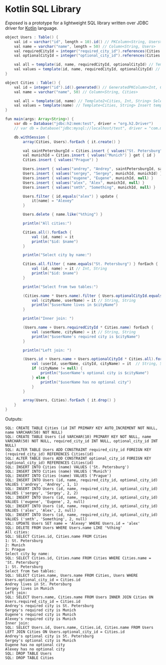 Kotlin SQL Library
==================

_Exposed_ is a prototype for a lightweight SQL library written over JDBC driver for [Kotlin](https://github.com/JetBrains/kotlin) language.

```java
object Users : Table() {
    val id = varchar("id", length = 10).id() // PKColumn<String, Users>
    val name = varchar("name", length = 50) // Column<String, Users>
    val requiredCityId = integer("required_city_id").references(Cities.id) // FKColumn<Int, Users>
    val optionalCityId = integer("optional_city_id").references(Cities.id).optional() // FKOptionColumn<Int, Users>

    val all = template(id, name, requiredCityId, optionalCityId) // Template4<Users, String, String, Int?> Select template
    val values = template(id, name, requiredCityId, optionalCityId) // Template4<Users, String, String, Int?> Insert template
}

object Cities : Table() {
    val id = integer("id").id().generated() // GeneratedPKColumn<Int, Cities>
    val name = varchar("name", 50) // Column<String, Cities>

    val all = template(id, name) // Template2<Cities, Int, String> Select template
    val values = template(name) // Template<Cities, String> Insert template
}

fun main(args: Array<String>) {
    var db = Database("jdbc:h2:mem:test", driver = "org.h2.Driver")
    // var db = Database("jdbc:mysql://localhost/test", driver = "com.mysql.jdbc.Driver", user = "root")

    db.withSession {
        array(Cities, Users).forEach { it.create() }

        val saintPetersburgId = Cities.insert { values("St. Petersburg") } get { id }
        val munichId = Cities.insert { values("Munich") } get { id }
        Cities.insert { values("Prague") }

        Users.insert { values("andrey", "Andrey", saintPetersburgId, saintPetersburgId) }
        Users.insert { values("sergey", "Sergey", munichId, munichId) }
        Users.insert { values("eugene", "Eugene", munichId, null) }
        Users.insert { values("alex", "Alex", munichId, null) }
        Users.insert { values("smth", "Something", munichId, null) }

        Users.filter { id.equals("alex") } update {
            it[name] = "Alexey"
        }

        Users.delete { name.like("%thing") }

        println("All cities:")

        Cities.all().forEach {
            val (id, name) = it
            println("$id: $name")
        }

        println("Select city by name:")

        Cities.all.filter { name.equals("St. Petersburg") } forEach {
            val (id, name) = it // Int, String
            println("$id: $name")
        }

        println("Select from two tables:")

        (Cities.name * Users.name).filter { Users.optionalCityId.equals(Cities.id) } forEach {
            val (cityName, userName) = it // String, String
            println("$userName lives in $cityName")
        }

        println("Inner join: ")

        (Users.name + Users.requiredCityId * Cities.name) forEach {
            val (userName, cityName) = it // String, String
            println("$userName's required city is $cityName")
        }

        println("Left join: ")

        (Users.id + Users.name + Users.optionalCityId * Cities.all).forEach {
            val (userId, userName, cityId, cityName) = it  // String, String, Int?, String?
            if (cityName != null) {
                println("$userName's optional city is $cityName")
            } else {
                println("$userName has no optional city")
            }
        }

        array(Users, Cities).forEach { it.drop() }
    }
}
```

Outputs:

    SQL: CREATE TABLE Cities (id INT PRIMARY KEY AUTO_INCREMENT NOT NULL, name VARCHAR(50) NOT NULL)
    SQL: CREATE TABLE Users (id VARCHAR(10) PRIMARY KEY NOT NULL, name VARCHAR(50) NOT NULL, required_city_id INT NULL, optional_city_id INT NULL)
    SQL: ALTER TABLE Users ADD CONSTRAINT required_city_id FOREIGN KEY (required_city_id) REFERENCES Cities(id)
    SQL: ALTER TABLE Users ADD CONSTRAINT optional_city_id FOREIGN KEY (optional_city_id) REFERENCES Cities(id)
    SQL: INSERT INTO Cities (name) VALUES ('St. Petersburg')
    SQL: INSERT INTO Cities (name) VALUES ('Munich')
    SQL: INSERT INTO Cities (name) VALUES ('Prague')
    SQL: INSERT INTO Users (id, name, required_city_id, optional_city_id) VALUES ('andrey', 'Andrey', 1, 1)
    SQL: INSERT INTO Users (id, name, required_city_id, optional_city_id) VALUES ('sergey', 'Sergey', 2, 2)
    SQL: INSERT INTO Users (id, name, required_city_id, optional_city_id) VALUES ('eugene', 'Eugene', 2, null)
    SQL: INSERT INTO Users (id, name, required_city_id, optional_city_id) VALUES ('alex', 'Alex', 2, null)
    SQL: INSERT INTO Users (id, name, required_city_id, optional_city_id) VALUES ('smth', 'Something', 2, null)
    SQL: UPDATE Users SET name = 'Alexey' WHERE Users.id = 'alex'
    SQL: DELETE FROM Users WHERE Users.name LIKE '%thing'
    All cities:
    SQL: SELECT Cities.id, Cities.name FROM Cities
    1: St. Petersburg
    2: Munich
    3: Prague
    Select city by name:
    SQL: SELECT Cities.id, Cities.name FROM Cities WHERE Cities.name = 'St. Petersburg'
    1: St. Petersburg
    Select from two tables:
    SQL: SELECT Cities.name, Users.name FROM Cities, Users WHERE Users.optional_city_id = Cities.id
    Andrey lives in St. Petersburg
    Sergey lives in Munich
    Left join:
    SQL: SELECT Users.name, Cities.name FROM Users INNER JOIN Cities ON Users.required_city_id = Cities.id
    Andrey's required city is St. Petersburg
    Sergey's required city is Munich
    Eugene's required city is Munich
    Alexey's required city is Munich
    Inner join:
    SQL: SELECT Users.id, Users.name, Cities.id, Cities.name FROM Users LEFT JOIN Cities ON Users.optional_city_id = Cities.id
    Andrey's optional city is St. Petersburg
    Sergey's optional city is Munich
    Eugene has no optional city
    Alexey has no optional city
    SQL: DROP TABLE Users
    SQL: DROP TABLE Cities
